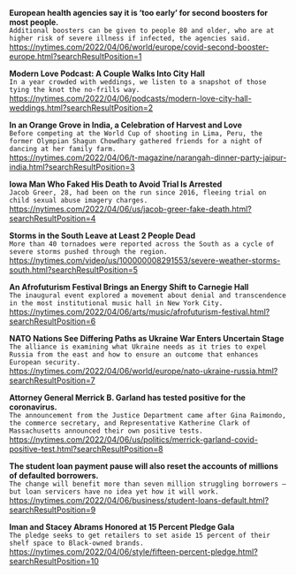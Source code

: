 **European health agencies say it is ‘too early’ for second boosters for most people.**\
`Additional boosters can be given to people 80 and older, who are at higher risk of severe illness if infected, the agencies said.`\
https://nytimes.com/2022/04/06/world/europe/covid-second-booster-europe.html?searchResultPosition=1

**Modern Love Podcast: A Couple Walks Into City Hall**\
`In a year crowded with weddings, we listen to a snapshot of those tying the knot the no-frills way.`\
https://nytimes.com/2022/04/06/podcasts/modern-love-city-hall-weddings.html?searchResultPosition=2

**In an Orange Grove in India, a Celebration of Harvest and Love**\
`Before competing at the World Cup of shooting in Lima, Peru, the former Olympian Shagun Chowdhary gathered friends for a night of dancing at her family farm.`\
https://nytimes.com/2022/04/06/t-magazine/narangah-dinner-party-jaipur-india.html?searchResultPosition=3

**Iowa Man Who Faked His Death to Avoid Trial Is Arrested**\
`Jacob Greer, 28, had been on the run since 2016, fleeing trial on child sexual abuse imagery charges.`\
https://nytimes.com/2022/04/06/us/jacob-greer-fake-death.html?searchResultPosition=4

**Storms in the South Leave at Least 2 People Dead**\
`More than 40 tornadoes were reported across the South as a cycle of severe storms pushed through the region.`\
https://nytimes.com/video/us/100000008291553/severe-weather-storms-south.html?searchResultPosition=5

**An Afrofuturism Festival Brings an Energy Shift to Carnegie Hall**\
`The inaugural event explored a movement about denial and transcendence in the most institutional music hall in New York City.`\
https://nytimes.com/2022/04/06/arts/music/afrofuturism-festival.html?searchResultPosition=6

**NATO Nations See Differing Paths as Ukraine War Enters Uncertain Stage**\
`The alliance is examining what Ukraine needs as it tries to expel Russia from the east and how to ensure an outcome that enhances European security.`\
https://nytimes.com/2022/04/06/world/europe/nato-ukraine-russia.html?searchResultPosition=7

**Attorney General Merrick B. Garland has tested positive for the coronavirus.**\
`The announcement from the Justice Department came after Gina Raimondo, the commerce secretary, and Representative Katherine Clark of Massachusetts announced their own positive tests.`\
https://nytimes.com/2022/04/06/us/politics/merrick-garland-covid-positive-test.html?searchResultPosition=8

**The student loan payment pause will also reset the accounts of millions of defaulted borrowers.**\
`The change will benefit more than seven million struggling borrowers — but loan servicers have no idea yet how it will work.`\
https://nytimes.com/2022/04/06/business/student-loans-default.html?searchResultPosition=9

**Iman and Stacey Abrams Honored at 15 Percent Pledge Gala**\
`The pledge seeks to get retailers to set aside 15 percent of their shelf space to Black-owned brands.`\
https://nytimes.com/2022/04/06/style/fifteen-percent-pledge.html?searchResultPosition=10


